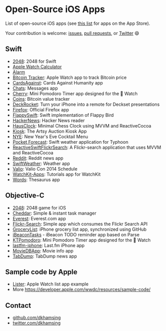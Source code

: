 # Open-Source iOS Apps

List of open-source iOS apps (see [this list](README.md) for apps on the App Store).

Your contribution is welcome: [issues](https://github.com/dkhamsing/open-source-ios-apps/issues), [pull requests](https://github.com/dkhamsing/open-source-ios-apps/pulls), or [Twitter](https://twitter.com/dkhamsing) :smile:

## Swift
- [2048](https://github.com/austinzheng/swift-2048): 2048 for Swift
- [Apple Watch Calculator](https://github.com/noodlewerk/Apple_Watch_Calculator)
- [Alarm](https://github.com/ChrisChares/swift-alarm)
- [Bitcoin Tracker](http://www.raywenderlich.com/89562/watchkit-tutorial-with-swift-getting-started): Apple Watch app to track Bitcoin price 
- [CardsAgainst](https://github.com/jpsim/CardsAgainst): Cards Against Humanity app
- [Chats](https://github.com/acani/Chats): Messages app
- [Cherry](https://github.com/kenshin03/Cherry): Mini Pomodoro Timer app designed for the  Watch
- [Coins](https://github.com/nothingmagical/coins): Bitcoin value tracker
- [DeckRocket](https://github.com/jpsim/DeckRocket): Turn your iPhone into a remote for Deckset presentations
- [Firefox](https://github.com/mozilla/firefox-ios): Official Firefox app 
- [FlappySwift](https://github.com/fullstackio/FlappySwift): Swift implementation of Flappy Bird
- [HackerNews](https://github.com/amitburst/HackerNews): Hacker News reader
- [HausClock](https://github.com/nottombrown/HausClock): Minimal Chess Clock using MVVM and ReactiveCocoa
- [Kiosk](https://github.com/artsy/eidolon): The Artsy Auction Kiosk App
- [NYE](https://github.com/soffes/nye): New Year's Eve Cocktail Menu
- [Pocket Forecast](https://github.com/appsquickly/Typhoon-Swift-Example): Swift weather application for Typhoon
- [ReactiveSwiftFlickrSearch](https://github.com/ColinEberhardt/ReactiveSwiftFlickrSearch): A Flickr-search application that uses MVVM and ReactiveCocoa
- [Reddit](https://github.com/amitburst/reddit-demo): Reddit news app
- [SwiftWeather](https://github.com/JakeLin/SwiftWeather): Weather app
- [Valio](https://github.com/soffes/valio): Valio Con 2014 Schedule
- [WatchKit-Apps](https://github.com/kostiakoval/WatchKit-Apps): Tutorials app for WatchKit
- [Words](https://github.com/soffes/words): Thesaurus app

## Objective-C
- [2048](https://github.com/austinzheng/iOS-2048): 2048 game for iOS
- [Cheddar](https://github.com/nothingmagical/cheddar-ios): Simple & instant task manager
- [Everest](https://github.com/EverestOpenSource/Everest-iOS): Everest.com app
- [Flickr-Search](https://github.com/alikaragoz/Flickr-Search/): Simple app which consumes the Flickr Search API
- [GroceryList](https://github.com/jspahrsummers/GroceryList): iPhone grocery list app, synchronized using GitHub
- [iBeaconTasks](https://github.com/TomekB/iBeaconTasks) - iBeacon TODO reminder app based on Parse
- [KTPomodoro](https://github.com/kenshin03/KTPomodoro): Mini Pomodoro Timer app designed for the  Watch
- [lastfm-iphone](https://github.com/lastfm/lastfm-iphone): Last.fm iPhone app
- [MovieDBApp](https://github.com/KMindeguia/moviedbapp): Movie info app
- [TabDump](https://github.com/dkhamsing/TabDump): TabDump news app

## Sample code by Apple
- [Lister](https://developer.apple.com/library/prerelease/ios/samplecode/Lister/Introduction/Intro.html): Apple Watch list app example 
- More https://developer.apple.com/wwdc/resources/sample-code/

## Contact
- [github.com/dkhamsing](https://github.com/dkhamsing)
- [twitter.com/dkhamsing](https://twitter.com/dkhamsing)

